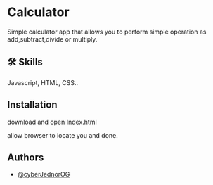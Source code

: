 
# Calculator

Simple calculator app that allows you to perform simple operation as add,subtract,divide or multiply.

## 🛠 Skills
Javascript, HTML, CSS..


## Installation

download and open Index.html

allow browser to locate you and done.
    
## Authors

- [@cyberJednorOG](https://www.github.com/cy63rJ3dn0r0g)
